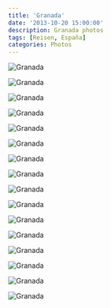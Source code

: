 ```yaml
---
title: 'Granada'
date: '2013-10-20 15:00:00'
description: Granada photos
tags: [Reisen, España]
categories: Photos
---
```


<div class='preview'><img src='{{urls.media}}/GranadaOK.jpg' alt='Granada'></div>

<a id='e0175df0bb079d27fa6ec5fd95340a8d-600'></a>![Granada]({{urls.media}}/e0175df0bb079d27fa6ec5fd95340a8d-600.jpg' 'Андалузская хунта, офис.')

<a id='ba7977b83d6db1f086710a9159316ba2-600'></a>![Granada]({{urls.media}}/ba7977b83d6db1f086710a9159316ba2-600.jpg' 'Праздничное шествие; воскресенье, вечер.')

<a id='9fa3ae25d2fc1b21dd901951741671eb-600'></a>![Granada]({{urls.media}}/9fa3ae25d2fc1b21dd901951741671eb-600.jpg' 'Оркестр.')

<a id='3302aaab4be42fa909298427723ea55e-600'></a>![Granada]({{urls.media}}/3302aaab4be42fa909298427723ea55e-600.jpg' 'Процессия продолжается.')

<a id='9c2251a759812406e05196fa015f30b2-600'></a>![Granada]({{urls.media}}/9c2251a759812406e05196fa015f30b2-600.jpg' 'Променад.')

<a id='9050f8ed4d7f5b7a78296ca7f9324e9c-600'></a>![Granada]({{urls.media}}/9050f8ed4d7f5b7a78296ca7f9324e9c-600.jpg' 'Собор за деревьями.')

<a id='1a01727b58f039e6cf771417b35798c6-600'></a>![Granada]({{urls.media}}/1a01727b58f039e6cf771417b35798c6-600.jpg' 'Ресторан с качеством обслуживания «две вилки».')

<a id='180ffa62b6243699c5d4e81f7896427b-600'></a>![Granada]({{urls.media}}/180ffa62b6243699c5d4e81f7896427b-600.jpg' 'Собор Святого Иеронима.')

<a id='fc3a081c40f119d68827272a4ac927e0-600'></a>![Granada]({{urls.media}}/fc3a081c40f119d68827272a4ac927e0-600.jpg' 'Улочка.')

<a id='8d04b6bd51bc613582f1b81b8a81434b-600'></a>![Granada]({{urls.media}}/8d04b6bd51bc613582f1b81b8a81434b-600.jpg' 'Памятник офисному работнику.')

<a id='d8e4c6394b72cb1ce8d9b315700c26d0-600'></a>![Granada]({{urls.media}}/d8e4c6394b72cb1ce8d9b315700c26d0-600.jpg' 'Фотоаппарат не справился с панорамным снимком.')

<a id='7e63d8982e89a6245cb2b99872dd5256-600'></a>![Granada]({{urls.media}}/7e63d8982e89a6245cb2b99872dd5256-600.jpg' 'Здесь живут антифашисты, ценящие свободу.')

<a id='74462fce50bfd8d03c4f3e9297d43277-600'></a>![Granada]({{urls.media}}/74462fce50bfd8d03c4f3e9297d43277-600.jpg' '400 эллинов (расширенная версия 300 спартанцев).')

<a id='5200d92dae5fe3d842d10b34244c4897-600'></a>![Granada]({{urls.media}}/5200d92dae5fe3d842d10b34244c4897-600.jpg' 'Врата.')

<a id='e2aa3044e4b6e03c3666fdc2dd91f751-600'></a>![Granada]({{urls.media}}/e2aa3044e4b6e03c3666fdc2dd91f751-600.jpg' 'Путь к замку.')

